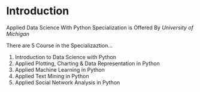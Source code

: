 # Introduction

Applied Data Science With Python Specialization is Offered By *University of Michigan*

There are 5 Course in the Specializaztion...

1. Introduction to Data Science with Python
1. Applied Plotting, Charting & Data Representation in Python
1. Applied Machine Learning in Python
1. Applied Text Mining in Python
1. Applied Social Network Analysis in Python
